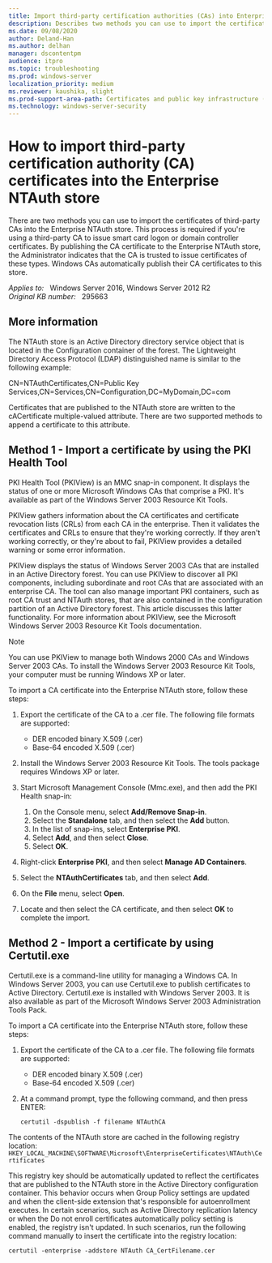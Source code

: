 ```yaml
---
title: Import third-party certification authorities (CAs) into Enterprise NTAuth store
description: Describes two methods you can use to import the certificates of third-party CAs into the Enterprise NTAuth store. You can use the public key infrastructure (PKI) Health Tool, or Certutil.exe.
ms.date: 09/08/2020
author: Deland-Han
ms.author: delhan
manager: dscontentpm
audience: itpro
ms.topic: troubleshooting
ms.prod: windows-server
localization_priority: medium
ms.reviewer: kaushika, slight
ms.prod-support-area-path: Certificates and public key infrastructure (PKI)
ms.technology: windows-server-security
---
```

# How to import third-party certification authority (CA) certificates into the Enterprise NTAuth store

There are two methods you can use to import the certificates of third-party CAs into the Enterprise NTAuth store. This process is required if you're using a third-party CA to issue smart card logon or domain controller certificates. By publishing the CA certificate to the Enterprise NTAuth store, the Administrator indicates that the CA is trusted to issue certificates of these types. Windows CAs automatically publish their CA certificates to this store.

_Applies to:_ &nbsp; Windows Server 2016, Windows Server 2012 R2  
_Original KB number:_ &nbsp; 295663

## More information

The NTAuth store is an Active Directory directory service object that is located in the Configuration container of the forest. The Lightweight Directory Access Protocol (LDAP) distinguished name is similar to the following example:

CN=NTAuthCertificates,CN=Public Key Services,CN=Services,CN=Configuration,DC=MyDomain,DC=com

Certificates that are published to the NTAuth store are written to the cACertificate multiple-valued attribute. There are two supported methods to append a certificate to this attribute.

## Method 1 - Import a certificate by using the PKI Health Tool

PKI Health Tool (PKIView) is an MMC snap-in component. It displays the status of one or more Microsoft Windows CAs that comprise a PKI. It's available as part of the Windows Server 2003 Resource Kit Tools.

PKIView gathers information about the CA certificates and certificate revocation lists (CRLs) from each CA in the enterprise. Then it validates the certificates and CRLs to ensure that they're working correctly. If they aren't working correctly, or they're about to fail, PKIView provides a detailed warning or some error information.

PKIView displays the status of Windows Server 2003 CAs that are installed in an Active Directory forest. You can use PKIView to discover all PKI components, including subordinate and root CAs that are associated with an enterprise CA. The tool can also manage important PKI containers, such as root CA trust and NTAuth stores, that are also contained in the configuration partition of an Active Directory forest. This article discusses this latter functionality. For more information about PKIView, see the Microsoft Windows Server 2003 Resource Kit Tools documentation.

> [!NOTE]
> You can use PKIView to manage both Windows 2000 CAs and Windows Server 2003 CAs. To install the Windows Server 2003 Resource Kit Tools, your computer must be running Windows XP or later.

To import a CA certificate into the Enterprise NTAuth store, follow these steps:

1. Export the certificate of the CA to a .cer file. The following file formats are supported:
   - DER encoded binary X.509 (.cer)
   - Base-64 encoded X.509 (.cer)

2. Install the Windows Server 2003 Resource Kit Tools. The tools package requires Windows XP or later.
3. Start Microsoft Management Console (Mmc.exe), and then add the PKI Health snap-in:

   1. On the Console menu, select **Add/Remove Snap-in**.
   2. Select the **Standalone** tab, and then select the **Add** button.
   3. In the list of snap-ins, select **Enterprise PKI**.
   4. Select **Add**, and then select **Close**.
   5. Select **OK**.

4. Right-click **Enterprise PKI**, and then select **Manage AD Containers**.
5. Select the **NTAuthCertificates** tab, and then select **Add**.
6. On the **File** menu, select **Open**.
7. Locate and then select the CA certificate, and then select **OK** to complete the import.

## Method 2 - Import a certificate by using Certutil.exe

Certutil.exe is a command-line utility for managing a Windows CA. In Windows Server 2003, you can use Certutil.exe to publish certificates to Active Directory. Certutil.exe is installed with Windows Server 2003. It is also available as part of the Microsoft Windows Server 2003 Administration Tools Pack.

To import a CA certificate into the Enterprise NTAuth store, follow these steps:

1. Export the certificate of the CA to a .cer file. The following file formats are supported:

   - DER encoded binary X.509 (.cer)
   - Base-64 encoded X.509 (.cer)
2. At a command prompt, type the following command, and then press ENTER:

   ```console
   certutil -dspublish -f filename NTAuthCA
   ```

The contents of the NTAuth store are cached in the following registry location:  
`HKEY_LOCAL_MACHINE\SOFTWARE\Microsoft\EnterpriseCertificates\NTAuth\Certificates`

This registry key should be automatically updated to reflect the certificates that are published to the NTAuth store in the Active Directory configuration container. This behavior occurs when Group Policy settings are updated and when the client-side extension that's responsible for autoenrollment executes. In certain scenarios, such as Active Directory replication latency or when the Do not enroll certificates automatically policy setting is enabled, the registry isn't updated. In such scenarios, run the following command manually to insert the certificate into the registry location:

```console
certutil -enterprise -addstore NTAuth CA_CertFilename.cer
```

